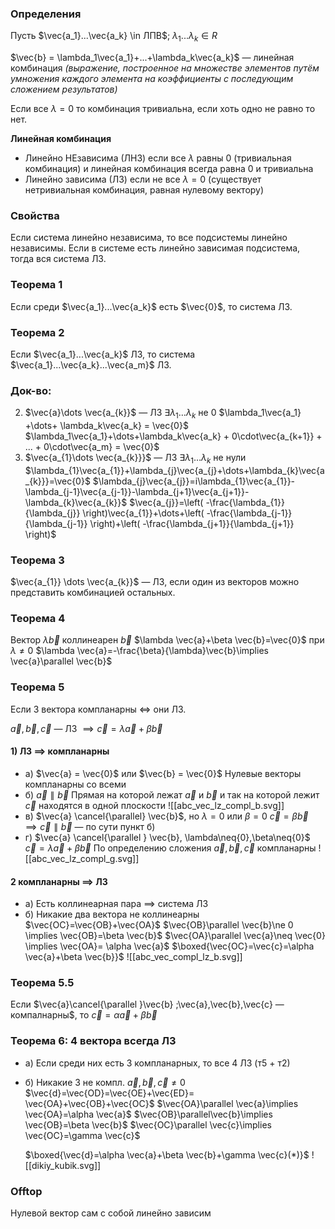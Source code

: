 
### Определения
Пусть $\vec{a_1}...\vec{a_k} \in ЛПВ$; $\lambda_1...\lambda_k \in R$

$\vec{b} = \lambda_1\vec{a_1}+...+\lambda_k\vec{a_k}$  — линейная комбинация _(выражение, построенное на множестве элементов путём умножения каждого элемента на коэффициенты с последующим сложением результатов)_


Если все $\lambda = 0$ то комбинация тривиальна, если хоть одно не равно то нет. 

**Линейная комбинация**
- Линейно НЕзависима (ЛНЗ) если все $\lambda$ равны 0 (тривиальная комбинация) и линейная комбинация всегда равна 0 и тривиальна
- Линейно зависима (ЛЗ) если не все $\lambda = 0$ (существует нетривиальная комбинация, равная нулевому вектору)   

### Свойства
Если система линейно независима, то все подсистемы линейно независимы.
Если в системе есть линейно зависимая подсистема, тогда вся система ЛЗ.

### Теорема 1
Если  среди $\vec{a_1}...\vec{a_k}$ есть $\vec{0}$, то система ЛЗ.
### Теорема 2
Если $\vec{a_1}...\vec{a_k}$ ЛЗ, то система $\vec{a_1}...\vec{a_k}...\vec{a_m}$   ЛЗ.

### Док-во:
2. 
	$\vec{a}\dots \vec{a_{k}}$ —  ЛЗ
	$\exists \lambda_{1}\dots\lambda_{k}$ не  0
	$\lambda_1\vec{a_1} +\dots+ \lambda_k\vec{a_k} = \vec{0}$ 
	$\lambda_1\vec{a_1}+\dots+\lambda_k\vec{a_k} + 0\cdot\vec{a_{k+1}} + ... + 0\cdot\vec{a_m} = \vec{0}$
3. 
	$\vec{a_{1}\dots \vec{a_{k}}}$ — ЛЗ
	$\exists\lambda_{1}\dots\lambda _k$ не нули
	$\lambda_{1}\vec{a_{1}}+\lambda_{j}\vec{a_{j}+\dots+\lambda_{k}\vec{a_{k}}}=\vec{0}$
	$\lambda_{j}\vec{a_{j}}=i\lambda_{1}\vec{a_{1}}-\lambda_{j-1}\vec{a_{j-1}}-\lambda_{j+1}\vec{a_{j+1}}-\lambda_{k}\vec{a_{k}}$
	$\vec{a_{j}}=\left( -\frac{\lambda_{1}}{\lambda_{j}} \right)\vec{a_{1}}+\dots+\left( -\frac{\lambda_{j-1}}{\lambda_{j-1}} \right)+\left( -\frac{\lambda_{j+1}}{\lambda_{j+1}} \right)$
### Теорема 3
$\vec{a_{1}}  \dots \vec{a_{k}}$ — ЛЗ, если один из векторов можно представить комбинацией остальных.

### Теорема 4
Вектор $\lambda \vec{b}$ коллинеарен $\vec{b}$
$\lambda \vec{a}+\beta \vec{b}=\vec{0}$  при $\lambda\neq{0}$
$\lambda \vec{a}=-\frac{\beta}{\lambda}\vec{b}\implies \vec{a}\parallel \vec{b}$

### Теорема 5
Если 3 вектора  компланарны <=> они ЛЗ.

$\vec{a},\vec{b},\vec{c}$ — ЛЗ $\implies\vec{c}=\lambda \vec{a}+\beta \vec{b}$
#### 1)  ЛЗ $\implies$ компланарны 
- а) $\vec{a} = \vec{0}$ или $\vec{b} = \vec{0}$
  Нулевые векторы компланарны со всеми
- б) $\vec{a} \parallel \vec{b}$
  Прямая на которой лежат $\vec{a}$ и $\vec{b}$ и так на которой лежит $\vec{c}$ находятся в одной плоскости
  ![[abc_vec_lz_compl_b.svg]]
- в) $\vec{a} \cancel{\parallel} \vec{b}$, но $\lambda= 0$ или $\beta= 0$
  $\vec{c}=\beta \vec{b}\implies \vec{c} \parallel \vec{b}$ — по сути пункт б)
- г) $\vec{a} \cancel{\parallel } \vec{b}, \lambda\neq{0},\beta\neq{0}$
  $\vec{c}=\lambda \vec{a}+\beta \vec{b}$
  По определению сложения $\vec{a},\vec{b},\vec{c}$ компланарны
  ![[abc_vec_lz_compl_g.svg]]
#### 2 компланарны $\implies$ ЛЗ
- a) Есть коллинеарная пара $\implies$ система ЛЗ
- б) Никакие два вектора не коллинеарны
  $\vec{OC}=\vec{OB}+\vec{OA}$
  $\vec{OB}\parallel \vec{b}\ne 0 \implies  \vec{OB}=\beta \vec{b}$
  $\vec{OA}\parallel \vec{a}\neq \vec{0} \implies \vec{OA}= \alpha \vec{a}$
  $\boxed{\vec{OC}=\vec{c}=\alpha \vec{a}+\beta \vec{b}}$
  ![[abc_vec_compl_lz_b.svg]]
### Теорема 5.5
Если $\vec{a}\cancel{\parallel }\vec{b} ;\vec{a},\vec{b},\vec{c} —компалнарны$, то $\vec{c}=\alpha \vec{a}+\beta \vec{b}$
### Теорема 6: 4 вектора всегда ЛЗ
- а) Если среди них есть 3 компланарных, то все 4 ЛЗ (т5 + т2)
- б) Никакие 3 не компл. 
	$\vec{a},\vec{b},\vec{c}\neq{0}$
	$\vec{d}=\vec{OD}=\vec{OE}+\vec{ED}= \vec{OA}+\vec{OB}+\vec{OC}$
	$\vec{OA}\parallel \vec{a}\implies \vec{OA}=\alpha \vec{a}$
	$\vec{OB}\parallel\vec{b}\implies \vec{OB}=\beta \vec{b}$
	$\vec{OC}\parallel \vec{c}\implies \vec{OC}=\gamma \vec{c}$
	
	$\boxed{\vec{d}=\alpha \vec{a}+\beta \vec{b}+\gamma \vec{c}(*)}$
	![[dikiy_kubik.svg]]
### Offtop
Нулевой вектор сам c собой линейно зависим
